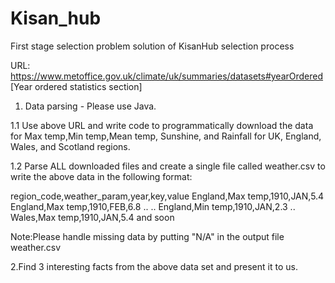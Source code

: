 # Kisan_hub
First stage selection problem solution of KisanHub selection process


URL: https://www.metoffice.gov.uk/climate/uk/summaries/datasets#yearOrdered [Year ordered statistics section]


1. Data parsing - Please use Java.

1.1 Use above URL and write code to programmatically download the data for Max temp,Min temp,Mean temp, Sunshine, and Rainfall for UK, England, Wales, and Scotland regions. 

1.2 Parse ALL downloaded files and create a single file called weather.csv to write the above data in the following format:

region_code,weather_param,year,key,value 
England,Max temp,1910,JAN,5.4 
England,Max temp,1910,FEB,6.8
..
..
England,Min temp,1910,JAN,2.3
..
Wales,Max temp,1910,JAN,5.4 and soon

Note:Please handle missing data by putting "N/A" in the output file weather.csv 

2.Find 3 interesting facts from the above data set and present it to us.
